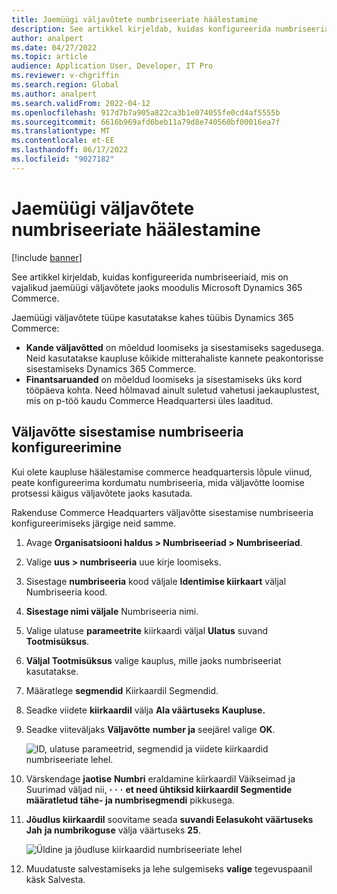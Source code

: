 ```yaml
---
title: Jaemüügi väljavõtete numbriseeriate häälestamine
description: See artikkel kirjeldab, kuidas konfigureerida numbriseeriaid, mis on vajalikud jaemüügi väljavõtete jaoks moodulis Microsoft Dynamics 365 Commerce.
author: analpert
ms.date: 04/27/2022
ms.topic: article
audience: Application User, Developer, IT Pro
ms.reviewer: v-chgriffin
ms.search.region: Global
ms.author: analpert
ms.search.validFrom: 2022-04-12
ms.openlocfilehash: 917d7b7a905a822ca3b1e074055fe0cd4af5555b
ms.sourcegitcommit: 6616b969afd6beb11a79d8e740560bf00016ea7f
ms.translationtype: MT
ms.contentlocale: et-EE
ms.lasthandoff: 06/17/2022
ms.locfileid: "9027182"
---
```

# <a name="set-up-number-sequences-for-retail-statements"></a>Jaemüügi väljavõtete numbriseeriate häälestamine

[!include [banner](includes/banner.md)]

See artikkel kirjeldab, kuidas konfigureerida numbriseeriaid, mis on vajalikud jaemüügi väljavõtete jaoks moodulis Microsoft Dynamics 365 Commerce.

Jaemüügi väljavõtete tüüpe kasutatakse kahes tüübis Dynamics 365 Commerce: 

- **Kande väljavõtted** on mõeldud loomiseks ja sisestamiseks sagedusega. Neid kasutatakse kaupluse kõikide mitterahaliste kannete peakontorisse sisestamiseks Dynamics 365 Commerce. 
- **Finantsaruanded** on mõeldud loomiseks ja sisestamiseks üks kord tööpäeva kohta. Need hõlmavad ainult suletud vahetusi jaekauplustest, mis on p-töö kaudu Commerce Headquartersi üles laaditud.

## <a name="configure-a-number-sequence-for-statement-posting"></a>Väljavõtte sisestamise numbriseeria konfigureerimine

Kui olete kaupluse häälestamise commerce headquartersis lõpule viinud, peate konfigureerima kordumatu numbriseeria, mida väljavõtte loomise protsessi käigus väljavõtete jaoks kasutada.

Rakenduse Commerce Headquarters väljavõtte sisestamise numbriseeria konfigureerimiseks järgige neid samme.

1. Avage **Organisatsiooni haldus \> Numbriseeriad \> Numbriseeriad**.
1. Valige **uus \> numbriseeria** uue kirje loomiseks.
1. Sisestage **numbriseeria** kood väljale **Identimise kiirkaart** väljal Numbriseeria kood.
1. **Sisestage nimi väljale** Numbriseeria nimi.
1. Valige ulatuse **parameetrite** kiirkaardi väljal **Ulatus** suvand **Tootmisüksus**.
1. **Väljal Tootmisüksus** valige kauplus, mille jaoks numbriseeriat kasutatakse.
1. Määratlege **segmendid** Kiirkaardil Segmendid.
1. Seadke viidete **kiirkaardil** välja **Ala väärtuseks** **Kaupluse.**
1. Seadke viiteväljaks **Väljavõtte** **number ja** seejärel valige **OK**.

    ![ID, ulatuse parameetrid, segmendid ja viidete kiirkaardid numbriseeriate lehel.](media/retail-statements-num-seq-setup-01.png)

1. Värskendage **jaotise** **Numbri** eraldamine kiirkaardil Väikseimad ja Suurimad väljad nii, **·** **·** **·** **et need ühtiksid kiirkaardil Segmentide määratletud tähe- ja numbrisegmendi** pikkusega.
1. **Jõudlus kiirkaardil** soovitame seada **suvandi Eelasukoht väärtuseks** **Jah** **ja numbrikoguse** välja väärtuseks **25**.

    ![Üldine ja jõudluse kiirkaardid numbriseeriate lehel](media/retail-statements-num-seq-setup-02.png)

1. Muudatuste salvestamiseks ja lehe sulgemiseks **valige** tegevuspaanil käsk Salvesta.
